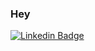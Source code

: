 ### Hey

[![Linkedin Badge](https://img.shields.io/badge/-LinkedIn-blue?style=flat-square&logo=Linkedin&logoColor=white&link=https://www.linkedin.com/in/heitor-carneiro/)](https://www.linkedin.com/in/heitor-carneiro/) 
